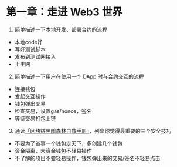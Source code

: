 # 第一章：走进 Web3 世界

1. 简单描述一下本地开发、部署合约的流程
- 本地code好
- 写好测试脚本
- 发布到测试网接入
- 上主网

2. 简单描述一下用户在使用一个 DApp 时与合约交互的流程
- 连接钱包
- 发起交互操作
- 钱包弹出交易
- 检查交易，设置gas/nonce，签名
- 等待交易打包上链

3. 通读[「区块链黑暗森林自救手册」](https://github.com/slowmist/Blockchain-dark-forest-selfguard-handbook/blob/main/README_CN.md)，列出你觉得最重要的三个安全技巧

- 不要为了省事一个钱包走天下，多创建几个钱包
- 资金隔离，大资金钱包不轻易操作
- 不了解的项目不要轻易操作，钱包弹出来的交易/签名不轻易点击
